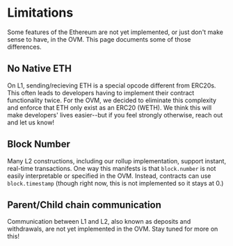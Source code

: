 # Limitations

Some features of the Ethereum are not yet implemented, or just don't make sense to have, in the OVM. This page documents some of those differences.

## No Native ETH

On L1, sending/recieving ETH is a special opcode different from ERC20s. This often leads to developers having to implement their contract functionality twice. For the OVM, we decided to eliminate this complexity and enforce that ETH only exist as an ERC20 \(WETH\). We think this will make developers' lives easier--but if you feel strongly otherwise, reach out and let us know!

## Block Number

Many L2 constructions, including our rollup implementation, support instant, real-time transactions. One way this manifests is that `block.number` is not easily interpretable or specified in the OVM. Instead, contracts can use `block.timestamp` \(though right now, this is not implemented so it stays at 0.\)

## Parent/Child chain communication

Communication between L1 and L2, also known as deposits and withdrawals, are not yet implemented in the OVM. Stay tuned for more on this!

